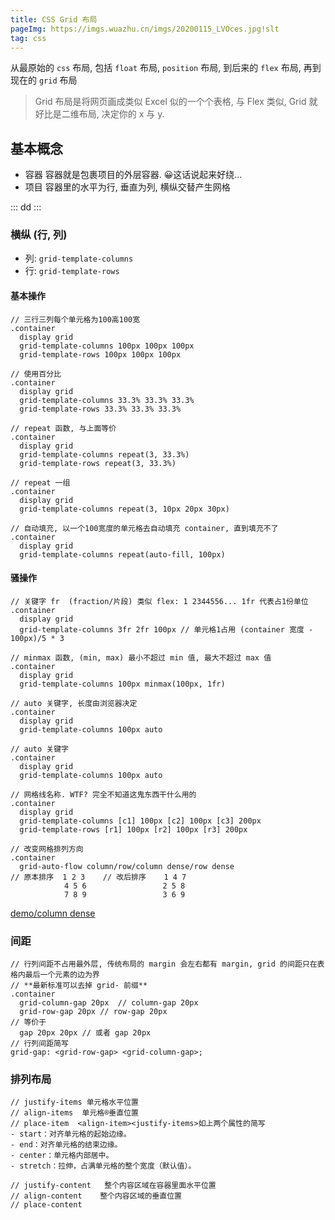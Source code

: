 ```yaml
---
title: CSS Grid 布局
pageImg: https://imgs.wuazhu.cn/imgs/20200115_LVOces.jpg!slt
tag: css
---
```



从最原始的 `css` 布局, 包括 `float` 布局, `position` 布局, 到后来的 `flex` 布局, 再到现在的 `grid` 布局

<!-- more -->

> Grid 布局是将网页画成类似 Excel 似的一个个表格, 与 Flex 类似, Grid 就好比是二维布局, 决定你的 x 与 y.

## 基本概念
- 容器
  容器就是包裹项目的外层容器. 😀这话说起来好绕...
- 项目
  容器里的水平为行, 垂直为列, 横纵交替产生网格

::: 
  dd
:::

### 横纵 (行, 列)
- 列: `grid-template-columns`
- 行: `grid-template-rows`

#### 基本操作
```stylus
// 三行三列每个单元格为100高100宽
.container
  display grid
  grid-template-columns 100px 100px 100px
  grid-template-rows 100px 100px 100px

// 使用百分比
.container
  display grid
  grid-template-columns 33.3% 33.3% 33.3%
  grid-template-rows 33.3% 33.3% 33.3%

// repeat 函数, 与上面等价
.container
  display grid
  grid-template-columns repeat(3, 33.3%)
  grid-template-rows repeat(3, 33.3%)

// repeat 一组
.container
  display grid
  grid-template-columns repeat(3, 10px 20px 30px)

// 自动填充, 以一个100宽度的单元格去自动填充 container, 直到填充不了
.container
  display grid
  grid-template-columns repeat(auto-fill, 100px)
```

#### 骚操作
```stylus
// 关键字 fr  (fraction/片段) 类似 flex: 1 2344556... 1fr 代表占1份单位
.container
  display grid
  grid-template-columns 3fr 2fr 100px // 单元格1占用 (container 宽度 - 100px)/5 * 3

// minmax 函数, (min, max) 最小不超过 min 值, 最大不超过 max 值
.container
  display grid
  grid-template-columns 100px minmax(100px, 1fr)

// auto 关键字, 长度由浏览器决定
.container
  display grid
  grid-template-columns 100px auto

// auto 关键字
.container
  display grid
  grid-template-columns 100px auto

// 网格线名称. WTF? 完全不知道这鬼东西干什么用的
.container
  display grid
  grid-template-columns [c1] 100px [c2] 100px [c3] 200px
  grid-template-rows [r1] 100px [r2] 100px [r3] 200px

// 改变网格排列方向 
.container
  grid-auto-flow column/row/column dense/row dense
// 原本排序  1 2 3    // 改后排序    1 4 7
            4 5 6                 2 5 8
            7 8 9                 3 6 9
```
[demo/column dense](https://jsbin.com/wapejok/edit?css,output)
### 间距
```stylus
// 行列间距不占用最外层, 传统布局的 margin 会左右都有 margin, grid 的间距只在表格内最后一个元素的边为界
// **最新标准可以去掉 grid- 前缀**
.container
  grid-column-gap 20px  // column-gap 20px
  grid-row-gap 20px // row-gap 20px
// 等价于
  gap 20px 20px // 或者 gap 20px
// 行列间距简写
grid-gap: <grid-row-gap> <grid-column-gap>;
```

### 排列布局
```stylus
// justify-items 单元格水平位置
// align-items  单元格®垂直位置
// place-item  <align-item><justify-items>如上两个属性的简写
- start：对齐单元格的起始边缘。
- end：对齐单元格的结束边缘。
- center：单元格内部居中。
- stretch：拉伸，占满单元格的整个宽度（默认值）。

// justify-content	 整个内容区域在容器里面水平位置
// align-content	整个内容区域的垂直位置
// place-content


```

